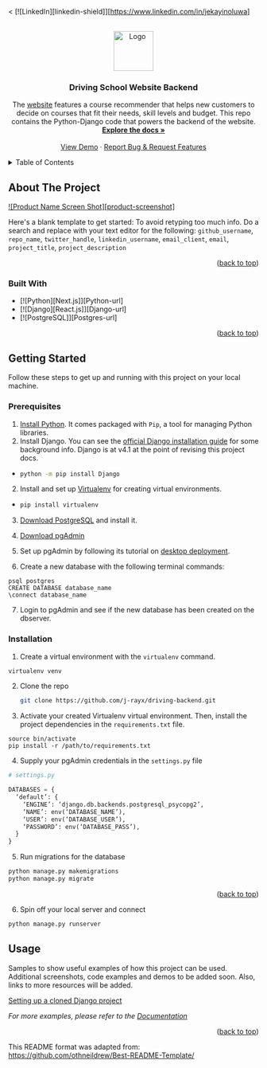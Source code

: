 <!-- Adapted from: https://github.com/othneildrew/Best-README-Template/pull/73 -->
<a name="readme-top"></a>

<!-- PROJECT SHIELDS -->
<
[![LinkedIn][linkedin-shield]][https://www.linkedin.com/in/jekayinoluwa]



<!-- PROJECT LOGO -->
<br />
<div align="center">
  <a href="https://github.com/j-rayx/driving-backend">
    <img src="images/logo.png" alt="Logo" width="80" height="80">
  </a>

<h3 align="center">Driving School Website Backend</h3>

  <p align="center">
    The <a href="http://drivng-school.netlify.com">website</a> features a course recommender that helps new customers to decide on courses that fit their needs, skill levels and budget.
    This repo contains the Python-Django code that powers the backend of the website.
    <br />
    <a href="https://github.com/j-rayx/driving-backend/"><strong>Explore the docs »</strong></a>
    <br />
    <br />
    <a href="https://github.com/j-rayx/driving-backend">View Demo</a>
    ·
    <a href="https://github.com/j-rayx/driving-backend/issues">Report Bug & Request Features</a>
  </p>
</div>



<!-- TABLE OF CONTENTS -->
<details>
  <summary>Table of Contents</summary>
  <ol>
    <li>
      <a href="#about-the-project">About The Project</a>
      <ul>
        <li><a href="#built-with">Built With Python, Django and PostgreSQL</a></li>
      </ul>
    </li>
    <li>
      <a href="#getting-started">Getting Started</a>
      <ul>
        <li><a href="#prerequisites">Prerequisites</a></li>
        <li><a href="#installation">Installation</a></li>
      </ul>
    </li>
  </ol>
</details>



<!-- ABOUT THE PROJECT -->
## About The Project

[![Product Name Screen Shot][product-screenshot]](https://example.com)

Here's a blank template to get started: To avoid retyping too much info. Do a search and replace with your text editor for the following: `github_username`, `repo_name`, `twitter_handle`, `linkedin_username`, `email_client`, `email`, `project_title`, `project_description`

<p align="right">(<a href="#readme-top">back to top</a>)</p>



### Built With

* [![Python][Next.js]][Python-url]
* [![Django][React.js]][Django-url]
* [![PostgreSQL]][Postgres-url]

<p align="right">(<a href="#readme-top">back to top</a>)</p>



<!-- GETTING STARTED -->
## Getting Started

Follow these steps to get up and running with this project on your local machine.

### Prerequisites

1. [Install Python](https://www.python.org/downloads/). It comes packaged with `Pip`, a tool for managing Python libraries.
2. Install Django. You can see the [official Django installation guide](https://docs.djangoproject.com/en/4.1/topics/install/) for some background info. Django is at v4.1 at the point of revising this project docs.
*
  ```sh
  python -m pip install Django
  ```
  
2. Install and set up [Virtualenv](https://pypi.org/project/virtualenv/) for creating virtual environments.
*
  ```sh
  pip install virtualenv
  ```
3. [Download PostgreSQL](https://www.postgresql.org/download/) and install it.

4. [Download pgAdmin](https://www.pgadmin.org/download/)

5. Set up pgAdmin by following its tutorial on [desktop deployment](https://www.pgadmin.org/docs/pgadmin4/6.13/desktop_deployment.html).

6. Create a new database with the following terminal commands:
  ```
  psql postgres
  CREATE DATABASE database_name
  \connect database_name
  ```

7. Login to pgAdmin and see if the new database has been created on the dbserver.


### Installation

1. Create a virtual environment with the `virtualenv` command.

  ```sh
  virtualenv venv
  ```

2. Clone the repo
   ```sh
   git clone https://github.com/j-rayx/driving-backend.git
   ```

3. Activate your created Virtualenv virtual environment. Then, install the project dependencies in the `requirements.txt` file.

  ```
  source bin/activate
  pip install -r /path/to/requirements.txt
  ```

4. Supply your pgAdmin credentials in the `settings.py` file

  ```py
  # settings.py 
  
  DATABASES = {
    ‘default’: {
      ‘ENGINE’: ‘django.db.backends.postgresql_psycopg2’,
      ‘NAME’: env(‘DATABASE_NAME’),
      ‘USER’: env(‘DATABASE_USER’),
      ‘PASSWORD’: env(‘DATABASE_PASS’),
    }
  }

  ```

5. Run migrations for the database 
  ```sh
  python manage.py makemigrations
  python manage.py migrate
  ```

<p align="right">(<a href="#readme-top">back to top</a>)</p>

6. Spin off your local server and connect 

  ```sh
  python manage.py runserver
  ```


<!-- USAGE EXAMPLES -->
## Usage

Samples to show useful examples of how this project can be used. Additional screenshots, code examples and demos to be added soon. Also, links to more resources will be added.

[Setting up a cloned Django project](https://alicecampkin.medium.com/setting-up-a-forked-django-project-53d5939b7e9e)

_For more examples, please refer to the [Documentation](https://google.com)_

<p align="right">(<a href="#readme-top">back to top</a>)</p>


<!-- References -->

This README format was adapted from: https://github.com/othneildrew/Best-README-Template/